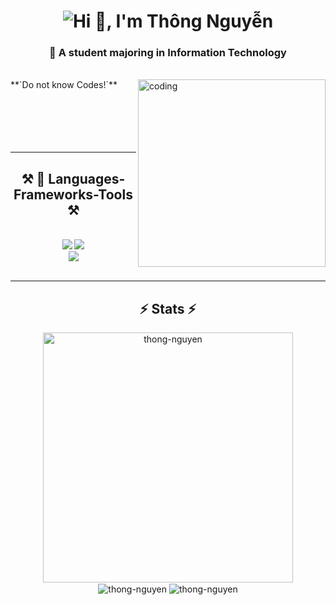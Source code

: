 <h1 align="center">
    <img src="https://readme-typing-svg.herokuapp.com?font=Righteous&size=35&duration=4000&pause=1000&center=true&random=false&width=500&lines=Hi+There!+%F0%9F%91%8B;I'm+Thong+Nguyen" alt="Hi 👋, I'm Thông Nguyễn"/>
</h1>

<h3 align="center">🔭 A student majoring in Information Technology</h3>

<br/>
<div>
    <img align="right" alt="coding" width="300" src="https://user-images.githubusercontent.com/55389276/140866485-8fb1c876-9a8f-4d6a-98dc-08c4981eaf70.gif">
    **`Do not know Codes!`**
    <br />
    <br />
    <br />
    <br />
    <br />
    <br />
</div>
<hr/>


<h2 align="center">⚒️ 🧰 Languages-Frameworks-Tools ⚒️</h2>
<br/>

<div align="center">
    <img src="https://skillicons.dev/icons?i=py,pytorch,tensorflow,flask,arduino,c,cs,cpp,dotnet,docker" />
    <img src="https://skillicons.dev/icons?i=react,bootstrap,mui,html,css,babel,vscode,github,figma,tailwind,git" /><br>
    <img src="https://skillicons.dev/icons?i=nodejs,javascript,typescript,firebase,bash,mongodb,java,idea,linux,spring,nextjs,mysql" /><br>
</div>

<br/>
<hr/>




<h2 align="center">⚡ Stats ⚡</h2>
<div align="center"> <img width=400 src="https://github-readme-stats.vercel.app/api/top-langs?username=ThongNguyenDT&show_icons=true&theme=gruvbox&locale=en&layout=compact" alt="thong-nguyen" /> </div>

<div align="center"> 
    <img align="center" src="https://github-readme-stats.vercel.app/api?username=ThongNguyenDT&show_icons=true&theme=gruvbox&locale=en" alt="thong-nguyen" />
    <img align="center" src="https://github-readme-streak-stats.herokuapp.com/?user=ThongNguyenDT&show_icons=true&theme=gruvbox" alt="thong-nguyen" />
</div>


